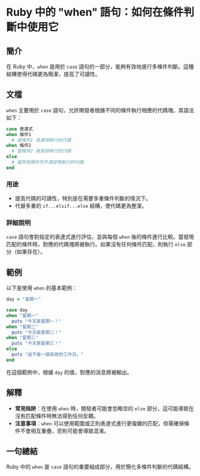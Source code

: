 <!--
Meta Description: # Ruby 中的 "when" 語句：如何在條件判斷中使用它 ## 簡介 在 Ruby 中，`when` 是用於 `case` 語句的一部分，能夠有效地進行多條件判斷。這種結構使得代碼更為簡潔，提高了可讀性。 ## 文檔 `when` 主要用於 `case` 語句，允許開發者根據不同的條件執行相應...
Meta Keywords: when, case, ruby, else, puts
-->

# Ruby 中的 "when" 語句：如何在條件判斷中使用它

## 簡介
在 Ruby 中，`when` 是用於 `case` 語句的一部分，能夠有效地進行多條件判斷。這種結構使得代碼更為簡潔，提高了可讀性。

## 文檔
`when` 主要用於 `case` 語句，允許開發者根據不同的條件執行相應的代碼塊。其語法如下：

```ruby
case 表達式
when 條件1
  # 當條件1 為真時執行的代碼
when 條件2
  # 當條件2 為真時執行的代碼
else
  # 當所有條件均不滿足時執行的代碼
end
```

### 用途
- 提高代碼的可讀性，特別是在需要多重條件判斷的情況下。
- 代替多重的 `if...elsif...else` 結構，使代碼更為整潔。

### 詳細說明
`case` 語句會對指定的表達式進行評估，並與每個 `when` 後的條件進行比較。當發現匹配的條件時，對應的代碼塊將被執行。如果沒有任何條件匹配，則執行 `else` 部分（如果存在）。

## 範例
以下是使用 `when` 的基本範例：

```ruby
day = "星期一"

case day
when "星期一"
  puts "今天是星期一！"
when "星期二"
  puts "今天是星期二！"
when "星期三"
  puts "今天是星期三！"
else
  puts "這不是一個有效的工作日。"
end
```

在這個範例中，根據 `day` 的值，對應的消息將被輸出。

## 解釋
- **常見陷阱**：在使用 `when` 時，開發者可能會忽略空的 `else` 部分，這可能導致在沒有匹配條件時無法得到任何反饋。
- **注意事項**：`when` 可以使用範圍或正則表達式進行更複雜的匹配，但需確保條件不會相互重疊，否則可能會導致混淆。

## 一句總結
Ruby 中的 `when` 是 `case` 語句的重要組成部分，用於簡化多條件判斷的代碼結構。